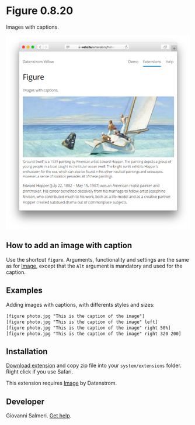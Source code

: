 # Figure 0.8.20

Images with captions.

<p align="center"><img src="figure-screenshot.png?raw=true" alt="Screenshot"></p>

## How to add an image with caption

Use the shortcut `figure`. Arguments, functionality and settings are the same as for [Image](https://github.com/datenstrom/yellow-extensions/tree/master/source/image), except that the `Alt` argument is mandatory and used for the caption.

## Examples

Adding images with captions, with differents styles and sizes:

    [figure photo.jpg "This is the caption of the image"]
    [figure photo.jpg "This is the caption of the image" left]
    [figure photo.jpg "This is the caption of the image" right 50%]
    [figure photo.jpg "This is the caption of the image" right 320 200]

## Installation

[Download extension](https://github.com/GiovanniSalmeri/yellow-figure/archive/master.zip) and copy zip file into your `system/extensions` folder. Right click if you use Safari.

This extension requires [Image](https://github.com/datenstrom/yellow-extensions/tree/master/source/image) by Datenstrom.

## Developer

Giovanni Salmeri. [Get help](https://github.com/GiovanniSalmeri/yellow-caption/issues).

